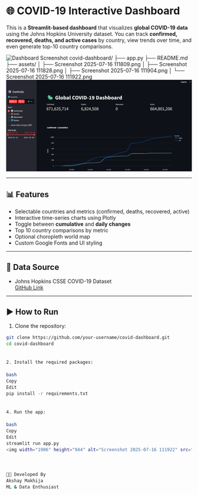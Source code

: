 # 🌐 COVID-19 Interactive Dashboard

This is a **Streamlit-based dashboard** that visualizes **global COVID-19 data** using the Johns Hopkins University dataset. You can track **confirmed, recovered, deaths, and active cases** by country, view trends over time, and even generate top-10 country comparisons.

![Dashboard Screenshot](./screenshot.png)
covid-dashboard/
├── app.py
├── README.md
├── assets/
│   ├── Screenshot 2025-07-16 111809.png
│   ├── Screenshot 2025-07-16 111828.png
│   ├── Screenshot 2025-07-16 111904.png
│   └── Screenshot 2025-07-16 111922.png
![Main Dashboard](assets/Screenshot%202025-07-16%20111809.png)


---

## 📊 Features

- Selectable countries and metrics (confirmed, deaths, recovered, active)
- Interactive time-series charts using Plotly
- Toggle between **cumulative** and **daily changes**
- Top 10 country comparisons by metric
- Optional choropleth world map
- Custom Google Fonts and UI styling

---

## 📁 Data Source

- Johns Hopkins CSSE COVID-19 Dataset  
  [GitHub Link](https://github.com/CSSEGISandData/COVID-19)

---

## ▶️ How to Run

1. Clone the repository:

```bash
git clone https://github.com/your-username/covid-dashboard.git
cd covid-dashboard


2. Install the required packages:

bash
Copy
Edit
pip install -r requirements.txt


4. Run the app:

bash
Copy
Edit
streamlit run app.py
<img width="1906" height="944" alt="Screenshot 2025-07-16 111922" src="https://github.com/user-attachments/assets/ecf868e1-c921-418a-85a7-725286f100c0" />



👨‍💻 Developed By
Akshay Makhija
ML & Data Enthusiast
